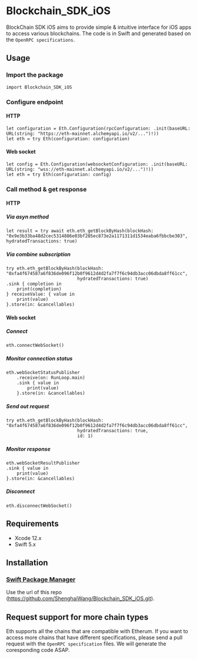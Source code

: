 # Blockchain_SDK_iOS

BlockChain SDK iOS aims to provide simple & intuitive interface for iOS apps to access various blockchains. 
The code is in Swift and generated based on the `OpenRPC specifications`.


## Usage

### Import the package

    import Blockchain_SDK_iOS
        
### Configure endpoint

#### HTTP

    let configuration = Eth.Configuration(rpcConfiguration: .init(baseURL: URL(string: "https://eth-mainnet.alchemyapi.io/v2/...")!))
    let eth = try Eth(configuration: configuration)
    
#### Web socket

    let config = Eth.Configuration(websocketConfiguration: .init(baseURL: URL(string: "wss://eth-mainnet.alchemyapi.io/v2/...")!))
    let eth = try Eth(configuration: config)

### Call method & get response

#### HTTP 

##### Via asyn method

    let result = try await eth.eth_getBlockByHash(blockHash: "0x9e3b33ba48d2cec5314886e03bf205ec873e2a1171311d1534eaba6fbbcbe303", hydratedTransactions: true)

##### Via combine subscription
    
    try eth.eth_getBlockByHash(blockHash: "0xfa4f674587a6f836de096f12b0f9612d4d2fa7f7f6c94db3acc06dbda8ff61cc",
                               hydratedTransactions: true)
    .sink { completion in
        print(completion)
    } receiveValue: { value in
        print(value)
    }.store(in: &cancellables)

#### Web socket

##### Connect

    eth.connectWebSocket()

##### Monitor connection status

    eth.webSocketStatusPublisher
        .receive(on: RunLoop.main)
        .sink { value in
            print(value)
        }.store(in: &cancellables)

##### Send out request

    try eth.eth_getBlockByHash(blockHash: "0xfa4f674587a6f836de096f12b0f9612d4d2fa7f7f6c94db3acc06dbda8ff61cc",
                               hydratedTransactions: true,
                               id: 1)
                               
##### Monitor response

    eth.webSocketResultPublisher
    .sink { value in
        print(value)
    }.store(in: &cancellables)

##### Disconnect

    eth.disconnectWebSocket()


## Requirements

* Xcode 12.x
* Swift 5.x
    
## Installation

### [Swift Package Manager](https://github.com/apple/swift-package-manager)    

Use the url of this repo (https://github.com/ShenghaiWang/Blockchain_SDK_iOS.git).

## Request support for more chain types

Eth supports all the chains that are compatible with Etherum. If you want to access more chains that have different specifications, please send a pull request with the `OpenRPC specification` files. We will generate the coresponding code ASAP.

